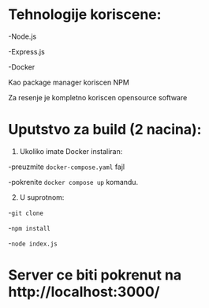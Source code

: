 # Tehnologije koriscene:
-Node.js

-Express.js

-Docker

Kao package manager koriscen NPM

Za resenje je kompletno koriscen opensource software

# Uputstvo za build (2 nacina):

1) Ukoliko imate Docker instaliran:

-preuzmite `docker-compose.yaml` fajl

-pokrenite `docker compose up` komandu.

2) U suprotnom:

-`git clone`

-`npm install`

-`node index.js`

# Server ce biti pokrenut na http://localhost:3000/
